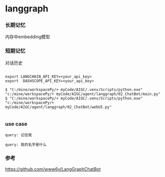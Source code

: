 
# langgraph 
### 长期记忆 
内存中embedding模型
### 短期记忆
对话历史


``` shell

export LANGCHAIN_API_KEY=<your_api_key>
export  DASHSCOPE_API_KEY=<your_api_key>

$ "C:/mine/workspacePy/+ myCode/AIGC/.venv/Scripts/python.exe" "c:/mine/workspacePy/+ myCode/AIGC/agent/langgraph/02_ChatBot/main.py"
$ "C:/mine/workspacePy/+ myCode/AIGC/.venv/Scripts/python.exe" "c:/mine/workspacePy/+ myCode/AIGC/agent/langgraph/02_ChatBot/webUI.py"  


```

### use case
```
query: 记住我

query: 我的名字是什么
```

### 参考
https://github.com/www6v/LangGraphChatBot

